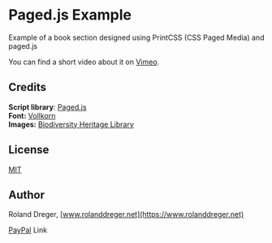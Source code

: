 ﻿# Paged.js Example

Example of a book section designed using PrintCSS (CSS Paged Media) and paged.js
 
You can find a short video about it on [Vimeo](https://vimeo.com/444348344).

## Credits

**Script library**: [Paged.js](https://www.pagedjs.org/)\
**Font:** [Vollkorn](http://vollkorn-typeface.com/)\
**Images:** [Biodiversity Heritage Library](https://www.biodiversitylibrary.org)
 


## License

[MIT](http://www.opensource.org/licenses/mit-license.php)
 


## Author

Roland Dreger, [www.rolanddreger.net](https://www.rolanddreger.net)


[PayPal](https://www.paypal.com/cgi-bin/webscr?cmd=_donations&business=roland%2edreger%40a1%2enet&lc=AT&item_name=Roland%20Dreger%20%2f%20Donation%20for%20script%20development%20Kirby-Data-Importer&currency_code=EUR&bn=PP%2dDonationsBF%3abtn_donateCC_LG%2egif%3aNonHosted) Link 
